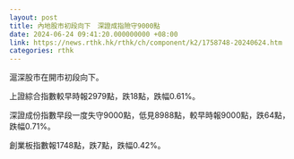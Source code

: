 ```yaml
---
layout: post
title: 內地股市初段向下　深證成指險守9000點
date: 2024-06-24 09:41:20.000000000 +08:00
link: https://news.rthk.hk/rthk/ch/component/k2/1758748-20240624.htm
categories: rthk
---
```


滬深股市在開市初段向下。

上證綜合指數較早時報2979點，跌18點，跌幅0.61%。

深證成份指數早段一度失守9000點，低見8988點，較早時報9000點，跌64點，跌幅0.71%。

創業板指數報1748點，跌7點，跌幅0.42%。
